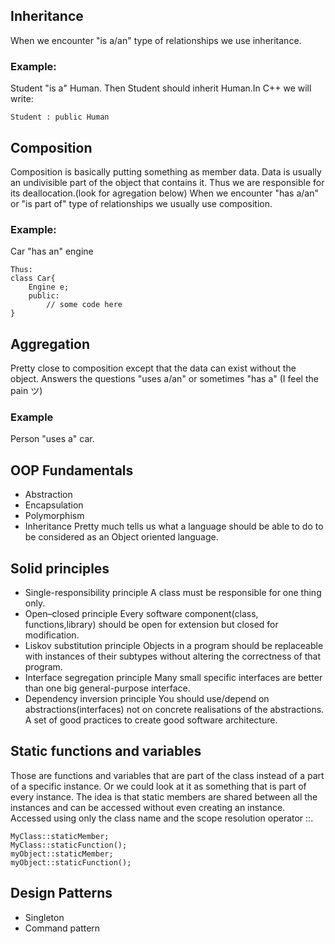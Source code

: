 ## Inheritance
When we encounter "is a/an" type of relationships we use inheritance.
### Example:
Student "is a" Human. Then Student should inherit Human.In C++ we will write:
```
Student : public Human
```
## Composition
Composition is basically putting something as member data. Data is usually an undivisible part of the object that contains it. Thus we are responsible for its deallocation.(look for agregation below)
When we encounter "has a/an" or "is part of" type of relationships we usually use composition.
### Example:
Car "has an" engine
```
Thus:
class Car{
	Engine e;
	public:
		// some code here
}
```
## Aggregation
Pretty close to composition except that the data can exist without the object. Answers the questions "uses a/an" or sometimes "has a" (I feel the pain ツ)
### Example
Person "uses a" car.

## OOP Fundamentals
* Abstraction
* Encapsulation
* Polymorphism
* Inheritance
Pretty much tells us what a language should be able to do to be considered as an Object oriented language.

## Solid principles
* Single-responsibility principle
    A class must be responsible for one thing only.
* Open–closed principle
    Every software component(class, functions,library) should be open for extension but closed for modification.
* Liskov substitution principle
    Objects in a program should be replaceable with instances of their subtypes without altering the correctness of that program.
* Interface segregation principle
    Many small specific interfaces are better than one big general-purpose interface.
*  Dependency inversion principle
    You should use/depend on abstractions(interfaces) not on concrete realisations of the abstractions. 
A set of good practices to create good software architecture. 

## Static functions and variables
Those are functions and variables that are part of the class instead of a part of a specific instance. Or we could look at it as something that is part of every instance. The idea is that static members are shared between all the instances and can be accessed without even creating an instance.
Accessed using only the class name and the scope resolution operator ::. 
```
MyClass::staticMember;
MyClass::staticFunction();
myObject::staticMember;
myObject::staticFunction();
``` 
## Design Patterns
* Singleton
* Command pattern